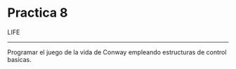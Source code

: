 Practica 8
==========
LIFE
__________

Programar el juego de la vida de Conway empleando estructuras de control basicas.
